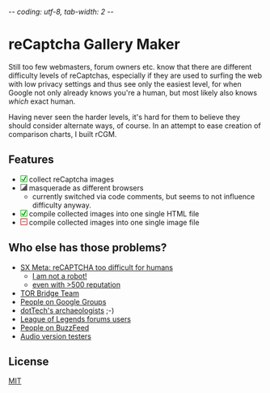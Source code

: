 -*- coding: utf-8, tab-width: 2 -*-

reCaptcha Gallery Maker
=======================

Still too few webmasters, forum owners etc.
know that there are different difficulty levels of reCaptchas,
especially if they are used to surfing the web with low privacy settings
and thus see only the easiest level,
for when Google not only already knows you're a human,
but most likely also knows *which* exact human.

Having never seen the harder levels, it's hard for them to believe
they should consider alternate ways, of course. In an attempt to
ease creation of comparison charts, I built rCGM.


Features
--------
* ![☑][ck-hz] collect reCaptcha images
* ![◪][ck-pt] masquerade as different browsers
  * currently switched via code comments, but seems to not influence difficulty anyway.
* ![☑][ck-hz] compile collected images into one single HTML file
* ![☐][ck-no] compile collected images into one single image file


Who else has those problems?
----------------------------
* [SX Meta: reCAPTCHA too difficult for humans](http://meta.stackexchange.com/questions/75965/)
  * [I am not a robot!](http://meta.stackexchange.com/questions/143455/)
  * [even with >500 reputation](http://meta.stackexchange.com/questions/81012/)
* [TOR Bridge Team](https://www.mail-archive.com/tor-bugs@lists.torproject.org/msg50058.html)
* [People on Google Groups](https://groups.google.com/forum/?_escaped_fragment_=topic/recaptcha/tZsgGPZ6l00)
* [dotTech's archaeologists](http://dottech.org/109832/the-impossible-recaptcha-comic/) ;-)
* [League of Legends forums users](http://forums.na.leagueoflegends.com/board/showthread.php?t=4144967)
* [People on BuzzFeed](http://www.buzzfeed.com/charliewarzel/meet-crapcha-the-impossible-captcha)
* [Audio version testers](http://www.90percentofeverything.com/2012/09/05/another-reason-not-to-use-recaptcha/)


License
-------
[MIT](LICENSE.MIT.md)


  [ck-hz]: https://raw.githubusercontent.com/mk-pmb/misc/master/gfm-util/img/checkmark-has.gif# "☑"
  [ck-up]: https://raw.githubusercontent.com/mk-pmb/misc/master/gfm-util/img/checkmark-up.gif# "⟎"
  [ck-pt]: https://raw.githubusercontent.com/mk-pmb/misc/master/gfm-util/img/checkmark-partial.gif# "◪"
  [ck-no]: https://raw.githubusercontent.com/mk-pmb/misc/master/gfm-util/img/checkmark-minus.gif# "☐"
